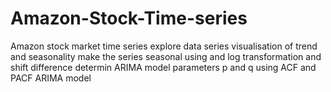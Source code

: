 # Amazon-Stock-Time-series
Amazon stock market time series
explore data series 
visualisation of trend and seasonality
make the series seasonal using and log transformation and shift difference 
determin ARIMA model parameters p and q using ACF and PACF
ARIMA model

